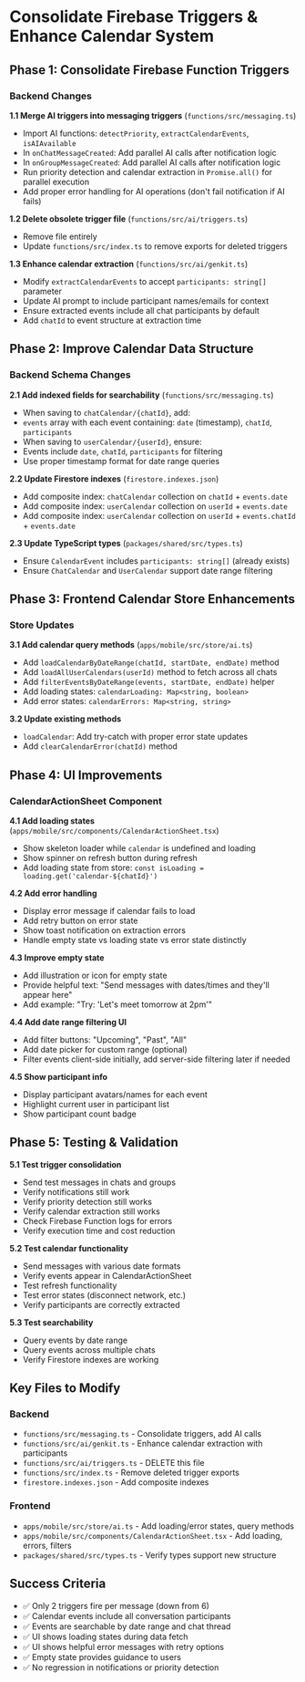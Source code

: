 # Consolidate Firebase Triggers & Enhance Calendar System

## Phase 1: Consolidate Firebase Function Triggers

### Backend Changes

**1.1 Merge AI triggers into messaging triggers** (`functions/src/messaging.ts`)

- Import AI functions: `detectPriority`, `extractCalendarEvents`, `isAIAvailable`
- In `onChatMessageCreated`: Add parallel AI calls after notification logic
- In `onGroupMessageCreated`: Add parallel AI calls after notification logic
- Run priority detection and calendar extraction in `Promise.all()` for parallel execution
- Add proper error handling for AI operations (don't fail notification if AI fails)

**1.2 Delete obsolete trigger file** (`functions/src/ai/triggers.ts`)

- Remove file entirely
- Update `functions/src/index.ts` to remove exports for deleted triggers

**1.3 Enhance calendar extraction** (`functions/src/ai/genkit.ts`)

- Modify `extractCalendarEvents` to accept `participants: string[]` parameter
- Update AI prompt to include participant names/emails for context
- Ensure extracted events include all chat participants by default
- Add `chatId` to event structure at extraction time

## Phase 2: Improve Calendar Data Structure

### Backend Schema Changes

**2.1 Add indexed fields for searchability** (`functions/src/messaging.ts`)

- When saving to `chatCalendar/{chatId}`, add:
- `events` array with each event containing: `date` (timestamp), `chatId`, `participants`
- When saving to `userCalendar/{userId}`, ensure:
- Events include `date`, `chatId`, `participants` for filtering
- Use proper timestamp format for date range queries

**2.2 Update Firestore indexes** (`firestore.indexes.json`)

- Add composite index: `chatCalendar` collection on `chatId` + `events.date`
- Add composite index: `userCalendar` collection on `userId` + `events.date`
- Add composite index: `userCalendar` collection on `userId` + `events.chatId` + `events.date`

**2.3 Update TypeScript types** (`packages/shared/src/types.ts`)

- Ensure `CalendarEvent` includes `participants: string[]` (already exists)
- Ensure `ChatCalendar` and `UserCalendar` support date range filtering

## Phase 3: Frontend Calendar Store Enhancements

### Store Updates

**3.1 Add calendar query methods** (`apps/mobile/src/store/ai.ts`)

- Add `loadCalendarByDateRange(chatId, startDate, endDate)` method
- Add `loadAllUserCalendars(userId)` method to fetch across all chats
- Add `filterEventsByDateRange(events, startDate, endDate)` helper
- Add loading states: `calendarLoading: Map<string, boolean>`
- Add error states: `calendarErrors: Map<string, string>`

**3.2 Update existing methods**

- `loadCalendar`: Add try-catch with proper error state updates
- Add `clearCalendarError(chatId)` method

## Phase 4: UI Improvements

### CalendarActionSheet Component

**4.1 Add loading states** (`apps/mobile/src/components/CalendarActionSheet.tsx`)

- Show skeleton loader while `calendar` is undefined and loading
- Show spinner on refresh button during refresh
- Add loading state from store: `const isLoading = loading.get('calendar-${chatId}')`

**4.2 Add error handling**

- Display error message if calendar fails to load
- Add retry button on error state
- Show toast notification on extraction errors
- Handle empty state vs loading state vs error state distinctly

**4.3 Improve empty state**

- Add illustration or icon for empty state
- Provide helpful text: "Send messages with dates/times and they'll appear here"
- Add example: "Try: 'Let's meet tomorrow at 2pm'"

**4.4 Add date range filtering UI**

- Add filter buttons: "Upcoming", "Past", "All"
- Add date picker for custom range (optional)
- Filter events client-side initially, add server-side filtering later if needed

**4.5 Show participant info**

- Display participant avatars/names for each event
- Highlight current user in participant list
- Show participant count badge

## Phase 5: Testing & Validation

**5.1 Test trigger consolidation**

- Send test messages in chats and groups
- Verify notifications still work
- Verify priority detection still works
- Verify calendar extraction still works
- Check Firebase Function logs for errors
- Verify execution time and cost reduction

**5.2 Test calendar functionality**

- Send messages with various date formats
- Verify events appear in CalendarActionSheet
- Test refresh functionality
- Test error states (disconnect network, etc.)
- Verify participants are correctly extracted

**5.3 Test searchability**

- Query events by date range
- Query events across multiple chats
- Verify Firestore indexes are working

## Key Files to Modify

### Backend

- `functions/src/messaging.ts` - Consolidate triggers, add AI calls
- `functions/src/ai/genkit.ts` - Enhance calendar extraction with participants
- `functions/src/ai/triggers.ts` - DELETE this file
- `functions/src/index.ts` - Remove deleted trigger exports
- `firestore.indexes.json` - Add composite indexes

### Frontend

- `apps/mobile/src/store/ai.ts` - Add loading/error states, query methods
- `apps/mobile/src/components/CalendarActionSheet.tsx` - Add loading, errors, filters
- `packages/shared/src/types.ts` - Verify types support new structure

## Success Criteria

- ✅ Only 2 triggers fire per message (down from 6)
- ✅ Calendar events include all conversation participants
- ✅ Events are searchable by date range and chat thread
- ✅ UI shows loading states during data fetch
- ✅ UI shows helpful error messages with retry options
- ✅ Empty state provides guidance to users
- ✅ No regression in notifications or priority detection
